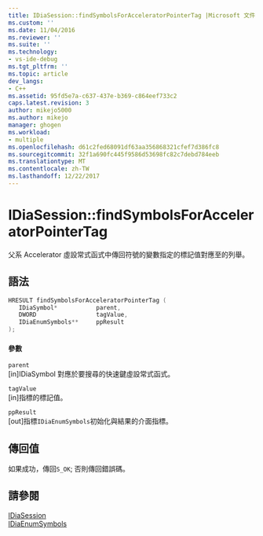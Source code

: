 ```yaml
---
title: IDiaSession::findSymbolsForAcceleratorPointerTag |Microsoft 文件
ms.custom: ''
ms.date: 11/04/2016
ms.reviewer: ''
ms.suite: ''
ms.technology:
- vs-ide-debug
ms.tgt_pltfrm: ''
ms.topic: article
dev_langs:
- C++
ms.assetid: 95fd5e7a-c637-437e-b369-c864eef733c2
caps.latest.revision: 3
author: mikejo5000
ms.author: mikejo
manager: ghogen
ms.workload:
- multiple
ms.openlocfilehash: d61c2fed68091df63aa356868321cfef7d386fc8
ms.sourcegitcommit: 32f1a690fc445f9586d53698fc82c7debd784eeb
ms.translationtype: MT
ms.contentlocale: zh-TW
ms.lasthandoff: 12/22/2017
---
```

# <a name="idiasessionfindsymbolsforacceleratorpointertag"></a>IDiaSession::findSymbolsForAcceleratorPointerTag
父系 Accelerator 虛設常式函式中傳回符號的變數指定的標記值對應至的列舉。  
  
## <a name="syntax"></a>語法  
  
```C++  
HRESULT findSymbolsForAcceleratorPointerTag (   
   IDiaSymbol*           parent,  
   DWORD                 tagValue,  
   IDiaEnumSymbols**     ppResult  
);  
```  
  
#### <a name="parameters"></a>參數  
 `parent`  
 [in]IDiaSymbol 對應於要搜尋的快速鍵虛設常式函式。  
  
 `tagValue`  
 [in]指標的標記值。  
  
 `ppResult`  
 [out]指標`IDiaEnumSymbols`初始化與結果的介面指標。  
  
## <a name="return-value"></a>傳回值  
 如果成功，傳回`S_OK`; 否則傳回錯誤碼。  
  
## <a name="see-also"></a>請參閱  
 [IDiaSession](../../debugger/debug-interface-access/idiasession.md)   
 [IDiaEnumSymbols](../../debugger/debug-interface-access/idiaenumsymbols.md)